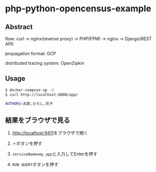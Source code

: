 # php-python-opencensus-example

## Abstract
flow: curl -> nginx(reverse proxy) -> PHP(FPM) -> nginx -> Django(REST API)

propagation format: GCP

distributed tracing system: OpenZipkin

## Usage

```sh
$ docker-compose up -d
$ curl http://localhost:8080/app/

AUTHORS=太郎,ひろし,花子
```

## 結果をブラウザで見る

1. [http://localhost:9411](http://localhost:9411)をブラウザで開く

1. `＋`ボタンを押す

1. `serviceName=my_app`と入力してEnterを押す

1. `RUN QUERY`ボタンを押す
